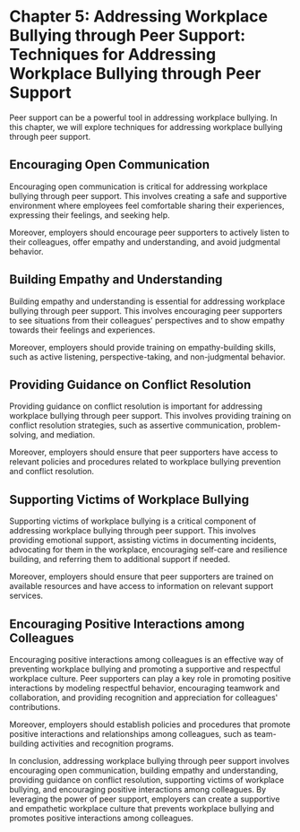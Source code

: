 Chapter 5: Addressing Workplace Bullying through Peer Support: Techniques for Addressing Workplace Bullying through Peer Support
================================================================================================================================

Peer support can be a powerful tool in addressing workplace bullying. In this chapter, we will explore techniques for addressing workplace bullying through peer support.

Encouraging Open Communication
------------------------------

Encouraging open communication is critical for addressing workplace bullying through peer support. This involves creating a safe and supportive environment where employees feel comfortable sharing their experiences, expressing their feelings, and seeking help.

Moreover, employers should encourage peer supporters to actively listen to their colleagues, offer empathy and understanding, and avoid judgmental behavior.

Building Empathy and Understanding
----------------------------------

Building empathy and understanding is essential for addressing workplace bullying through peer support. This involves encouraging peer supporters to see situations from their colleagues' perspectives and to show empathy towards their feelings and experiences.

Moreover, employers should provide training on empathy-building skills, such as active listening, perspective-taking, and non-judgmental behavior.

Providing Guidance on Conflict Resolution
-----------------------------------------

Providing guidance on conflict resolution is important for addressing workplace bullying through peer support. This involves providing training on conflict resolution strategies, such as assertive communication, problem-solving, and mediation.

Moreover, employers should ensure that peer supporters have access to relevant policies and procedures related to workplace bullying prevention and conflict resolution.

Supporting Victims of Workplace Bullying
----------------------------------------

Supporting victims of workplace bullying is a critical component of addressing workplace bullying through peer support. This involves providing emotional support, assisting victims in documenting incidents, advocating for them in the workplace, encouraging self-care and resilience building, and referring them to additional support if needed.

Moreover, employers should ensure that peer supporters are trained on available resources and have access to information on relevant support services.

Encouraging Positive Interactions among Colleagues
--------------------------------------------------

Encouraging positive interactions among colleagues is an effective way of preventing workplace bullying and promoting a supportive and respectful workplace culture. Peer supporters can play a key role in promoting positive interactions by modeling respectful behavior, encouraging teamwork and collaboration, and providing recognition and appreciation for colleagues' contributions.

Moreover, employers should establish policies and procedures that promote positive interactions and relationships among colleagues, such as team-building activities and recognition programs.

In conclusion, addressing workplace bullying through peer support involves encouraging open communication, building empathy and understanding, providing guidance on conflict resolution, supporting victims of workplace bullying, and encouraging positive interactions among colleagues. By leveraging the power of peer support, employers can create a supportive and empathetic workplace culture that prevents workplace bullying and promotes positive interactions among colleagues.
